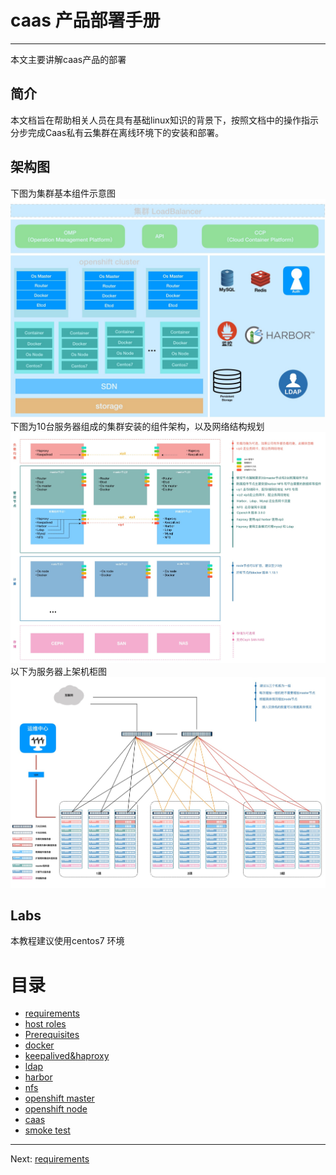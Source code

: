 # caas 产品部署手册

---

本文主要讲解caas产品的部署

## 简介

本文档旨在帮助相关人员在具有基础linux知识的背景下，按照文档中的操作指示分步完成Caas私有云集群在离线环境下的安装和部署。

## 架构图

下图为集群基本组件示意图![](/assets/caas架构图1.jpg)下图为10台服务器组成的集群安装的组件架构，以及网络结构规划![](/assets/caas架构图2.jpg)以下为服务器上架机柜图![](/assets/caas架构图3.jpg)

## Labs

本教程建议使用centos7 环境

# 目录

* [requirements](/requirements.md)
* [host roles](/host-role.md)
* [Prerequisites](/Prerequistes.md)
* [docker](/docker.md)
* [keepalived&haproxy](/keepalivedandhaproxy.md)
* [ldap](/ldap.md)
* [harbor](/harbor.md)
* [nfs](/nfs.md)
* [openshift master](/openshift-master.md)
* [openshift node](/openshift-node.md)
* [caas](/caas.md)
* [smoke test](/smoke-test.md)

---

Next: [requirements](/requirements.md)

